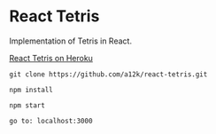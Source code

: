 # React Tetris
Implementation of Tetris in React. 

[React Tetris on Heroku](https://react-tetris-app.herokuapp.com/)

```
git clone https://github.com/a12k/react-tetris.git

npm install

npm start

go to: localhost:3000
```
